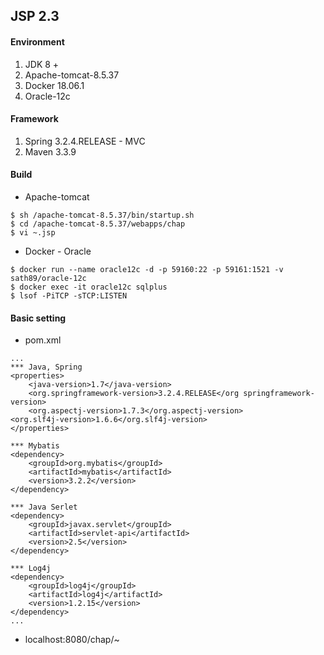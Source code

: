 ## JSP 2.3

#### Environment
1. JDK 8 +
2. Apache-tomcat-8.5.37
3. Docker 18.06.1
4. Oracle-12c

#### Framework
1. Spring 3.2.4.RELEASE - MVC
2. Maven 3.3.9

#### Build

* Apache-tomcat

```
$ sh /apache-tomcat-8.5.37/bin/startup.sh
$ cd /apache-tomcat-8.5.37/webapps/chap
$ vi ~.jsp
```

* Docker - Oracle

```
$ docker run --name oracle12c -d -p 59160:22 -p 59161:1521 -v sath89/oracle-12c
$ docker exec -it oracle12c sqlplus
$ lsof -PiTCP -sTCP:LISTEN
```

#### Basic setting

* pom.xml

```
...
*** Java, Spring
<properties>
	<java-version>1.7</java-version>
	<org.springframework-version>3.2.4.RELEASE</org springframework-version>
	<org.aspectj-version>1.7.3</org.aspectj-version>		<org.slf4j-version>1.6.6</org.slf4j-version>
</properties>

*** Mybatis
<dependency>
	<groupId>org.mybatis</groupId>
	<artifactId>mybatis</artifactId>
	<version>3.2.2</version>
</dependency>

*** Java Serlet
<dependency>
    <groupId>javax.servlet</groupId>
    <artifactId>servlet-api</artifactId>
    <version>2.5</version>
</dependency>

*** Log4j
<dependency>
	<groupId>log4j</groupId>
	<artifactId>log4j</artifactId>
	<version>1.2.15</version>
</dependency>
...

```

* localhost:8080/chap/~